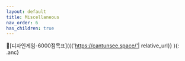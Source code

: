 ```yaml
---
layout: default
title: Miscellaneous
nav_order: 6
has_children: true
---
```


🔗[디자인게임-6000점목표]({{'https://cantunsee.space/'| relative_url}} ){: .anc}